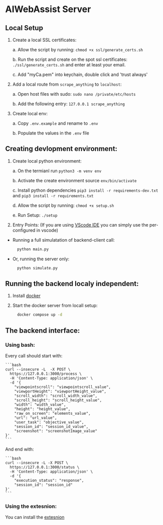 # AIWebAssist Server


## Local Setup 

1. Create a local SSL certificates:

    a. Allow the script by running: ```chmod +x ssl/generate_certs.sh```

    b. Run the script and create on the spot ssl certificates: ```./ssl/generate_certs.sh``` and enter at least your email. 

    c. Add "myCa.pem" into keychain, double click and 'trust always'


2. Add a local route from  ```scrape_anything``` to ```localhost```:

    a. Open host files with sudo: ```sudo nano /private/etc/hosts```

    b. Add the following entry: ```127.0.0.1 scrape_anything```

3. Create local env:

    a. Copy ```.env.example``` and rename to ```.env```

    b. Populate the values in the ```.env``` file

## Creating devlopment environment:

1. Create local python environment:

    a. On the termianl run ```python3 -m venv env```

    b. Activate the create environment source ```env/bin/activate```

    c. Install python dependencies ```pip3 install -r requirements-dev.txt``` and ```pip3 install -r requirements.txt```

    d. Allow the script by running: ```chmod +x setup.sh```

    e. Run Setup: ```./setup```
 

2. Entry Points:
(If you are using [VScode IDE](https://code.visualstudio.com/) you can simply use the per-configured in vscode)

  - Running a full simulatation of backend-client call:
    ```python
      python main.py 
    ```

  - Or, running the server only:
    ```python
      python simulate.py 
    ```

## Running the backend localy independent:

  1. Install [docker](https://www.docker.com/products/docker-desktop/)

  2. Start the docker server from locall setup:
      
      ```bash
        docker compose up -d 
      ```


## The backend interface:


### Using bash:

  Every call should start with:

    ```bash
    curl --insecure -L  -X POST \
      https://127.0.0.1:3000/process \
      -H 'Content-Type: application/json' \
      -d '{
        "viewpointscroll": "viewpointscroll_value",
        "viewportHeight": "viewportHeight_value",
        "scroll_width": "scroll_width_value",
        "scroll_height": "scroll_height_value",
        "width": "width_value",
        "height": "height_value",
        "raw_on_screen": "elements_value",
        "url": "url_value",
        "user_task": "objective_value",
        "session_id": "session_id_value",
        "screenshot": "screenshotImage_value"
    }'
    ```

  And end with:

    ```bash
    curl --insecure -L -X POST \
      https://127.0.0.1:3000/status \
      -H 'Content-Type: application/json' \
      -d '{
        "execution_status": "response",
        "session_id": "session_id"
    }'
    ```

### Using the extesnion:

You can install the [extesnion](https://github.com/AIWebAssist/AIWebAssistExtension)